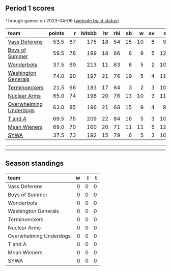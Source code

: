 

## Period 1 scores

Through games on 2023-04-09 ([website build status](https://github.com/brian-bot/pl-site/actions))


|team                   | points|  r| hitsbb| hr| rbi| sb|  w| sv|  so|   era|  whip|
|:----------------------|------:|--:|------:|--:|---:|--:|--:|--:|---:|-----:|-----:|
|[Vass Deferens](./vassdeferens)|   53.5| 67|    175| 18|  54| 15| 10|  8|  95| 4.091| 1.071|
|[Boys of Summer](./boysofsummer)|   59.5| 78|    199| 18|  66|  8|  9|  5| 126| 5.121| 1.353|
|[Wonderbots](./wonderbots)|   37.5| 69|    213| 11|  63|  6|  5|  2| 108| 4.460| 1.265|
|[Washington Generals](./washingtongenerals)|   74.0| 90|    197| 21|  76| 19|  5|  4| 118| 3.529| 1.265|
|[Terminoeckers](./terminoeckers)|   21.5| 66|    183| 17|  64|  3|  2|  3| 106| 6.041| 1.668|
|[Nuclear Arms](./nucleararms)|   65.0| 74|    198| 20|  76| 13| 10|  3| 111| 4.216| 1.246|
|[Overwhelming Underdogs](./overwhelmingunderdogs)|   63.0| 85|    196| 21|  68| 15|  9|  4|  94| 3.783| 1.252|
|[T and A](./tanda)     |   69.5| 75|    209| 22|  84| 16|  5|  3| 108| 3.470| 1.411|
|[Mean Wieners](./meanwieners)|   69.0| 70|    160| 20|  71| 11| 11|  5| 124| 2.939| 1.092|
|[SYWA](./sywa)         |   37.5| 73|    192| 15|  79|  6|  5|  3| 101| 4.596| 1.459|

* * *
* * *

## Season standings


|team                   |  w|  l|  t|
|:----------------------|--:|--:|--:|
|Vass Deferens          |  0|  0|  0|
|Boys of Summer         |  0|  0|  0|
|Wonderbots             |  0|  0|  0|
|Washington Generals    |  0|  0|  0|
|Terminoeckers          |  0|  0|  0|
|Nuclear Arms           |  0|  0|  0|
|Overwhelming Underdogs |  0|  0|  0|
|T and A                |  0|  0|  0|
|Mean Wieners           |  0|  0|  0|
|SYWA                   |  0|  0|  0|


